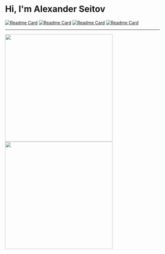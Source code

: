 

<div>
  <h1>Hi, I'm Alexander Seitov</h1>
  
  [![Readme Card](https://github-readme-stats.vercel.app/api/pin/?username=AlexSeitov&theme=gotham&repo=gifts-and-merch)](https://github.com/AlexSeitov/gifts-and-merch)
  [![Readme Card](https://github-readme-stats.vercel.app/api/pin/?username=AlexSeitov&theme=gotham&repo=inkom-layout)](https://github.com/AlexSeitov/inkom-layout)
  [![Readme Card](https://github-readme-stats.vercel.app/api/pin/?username=AlexSeitov&theme=gotham&repo=advoproverka-layout)](https://github.com/AlexSeitov/advoproverka-website-layout)
  [![Readme Card](https://github-readme-stats.vercel.app/api/pin/?username=AlexSeitov&theme=gotham&repo=gulp-webpack-starter )](https://github.com/AlexSeitov/gulp-webpack-starter)
  
<!--   <a href="https://github.com/AlexSeitov/gifts-and-merch">
    <img src="https://camo.githubusercontent.com/267667a69ec609f7e043549e7b58ae65743be963fc5ff5761073143d64c6ba15/68747470733a2f2f6769746875622d726561646d652d73746174732e76657263656c2e6170702f6170692f70696e2f3f757365726e616d653d416c6578536569746f76267468656d653d70616e6461267265706f3d67696674732d616e642d6d65726368" data-canonical-src="https://github-readme-stats.vercel.app/api/pin/?username=AlexSeitov&theme=panda&repo=gifts-and-merch" width="350px" />
  </a>
  
  <a href="https://github.com/AlexSeitov/inkom-layout">
    <img src="https://camo.githubusercontent.com/71c49e1a96b499c966559da3692316ec70f993adeaedec2d103224c721190c0c/68747470733a2f2f6769746875622d726561646d652d73746174732e76657263656c2e6170702f6170692f70696e2f3f757365726e616d653d416c6578536569746f76267468656d653d70616e6461267265706f3d696e6b6f6d2d6c61796f7574" data-canonical-src="" width="350px" />
  </a>
  
  <a href="https://github.com/AlexSeitov/advoproverka-layout">
    <img src="https://camo.githubusercontent.com/c1c690c13d80ad17ec8232dbb89001b0710316ad75debfaa60a320dd755cbb3e/68747470733a2f2f6769746875622d726561646d652d73746174732e76657263656c2e6170702f6170692f70696e2f3f757365726e616d653d416c6578536569746f76267468656d653d70616e6461267265706f3d6164766f70726f7665726b612d6c61796f7574" data-canonical-src="https://github-readme-stats.vercel.app/api/pin/?username=AlexSeitov&theme=panda&repo=advoproverka-layout" width="350px" />
  </a>
  
  <a href="https://github.com/AlexSeitov/gulp-webpack-starter">
    <img src="https://camo.githubusercontent.com/cb323d500fdad40831727bc439547e8fc6c83efd97c92936fb01a3845b97af73/68747470733a2f2f6769746875622d726561646d652d73746174732e76657263656c2e6170702f6170692f70696e2f3f757365726e616d653d416c6578536569746f76267468656d653d70616e6461267265706f3d67756c702d7765627061636b2d73746172746572" data-canonical-src="https://github-readme-stats.vercel.app/api/pin/?username=AlexSeitov&theme=panda&repo=gulp-webpack-starter" width="350px" />
  </a> -->
  
  ---
  
  <div>
    <a href="#">
      <img width="350px" src="https://github-readme-stats.vercel.app/api?username=AlexSeitov&layout=compact&show_icons=true&theme=gotham" />
    </a>
    <a href="#">
      <img width="350px" src="https://github-readme-stats.vercel.app/api/top-langs/?username=AlexSeitov&layout=compact&show_icons=true&theme=gotham" />
    </a>
  </div>
</div>


